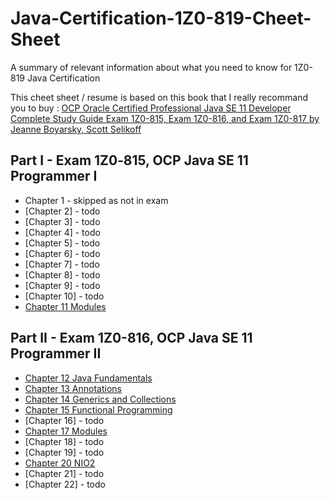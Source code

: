 # Java-Certification-1Z0-819-Cheet-Sheet
A summary of relevant information about what you need to know for 1Z0-819 Java Certification

This cheet sheet / resume is based on this book that I really recommand you to buy : [OCP Oracle Certified Professional Java SE 11 Developer Complete Study Guide Exam 1Z0-815, Exam 1Z0-816, and Exam 1Z0-817 by Jeanne Boyarsky, Scott Selikoff](https://www.wiley.com/en-gb/OCP+Oracle+Certified+Professional+Java+SE+11+Developer+Complete+Study+Guide%3A+Exam+1Z0+815%2C+Exam+1Z0+816%2C+and+Exam+1Z0+817-p-9781119619130)
## Part I - Exam 1Z0‐815, OCP Java SE 11 Programmer I
  - Chapter 1 - skipped as not in exam
  - [Chapter 2] - todo
  - [Chapter 3] - todo
  - [Chapter 4] - todo
  - [Chapter 5] - todo
  - [Chapter 6] - todo
  - [Chapter 7] - todo
  - [Chapter 8] - todo
  - [Chapter 9] - todo
  - [Chapter 10] - todo
  - [Chapter 11 Modules](https://github.com/mateisilviu/Java-Certification-1Z0-819-Cheet-Sheet/blob/main/Chapter%2011%20Modules.md)  

## Part II - Exam 1Z0-816, OCP Java SE 11 Programmer II
  - [Chapter 12 Java Fundamentals](https://github.com/mateisilviu/Java-Certification-1Z0-819-Cheet-Sheet/blob/main/Chapter%2012%20Java%20Fundamentals.md)
  - [Chapter 13 Annotations](https://github.com/mateisilviu/Java-Certification-1Z0-819-Cheet-Sheet/blob/main/Chapter%2013%20Annotations.md)
  - [Chapter 14 Generics and Collections](https://github.com/mateisilviu/Java-Certification-1Z0-819-Cheet-Sheet/blob/main/Chapter%2014%20Generics%20and%20Collections.md)
  - [Chapter 15 Functional Programming](https://github.com/mateisilviu/Java-Certification-1Z0-819-Cheet-Sheet/blob/main/Chapter%2015%20Functional%20Programming.md)
  - [Chapter 16] - todo
  - [Chapter 17 Modules](https://github.com/mateisilviu/Java-Certification-1Z0-819-Cheet-Sheet/blob/main/Chapter%2017%20Modules.md)
  - [Chapter 18] - todo
  - [Chapter 19] - todo
  - [Chapter 20 NIO2](https://github.com/mateisilviu/Java-Certification-1Z0-819-Cheet-Sheet/blob/main/Chapter%2020%20NIO2.md)  
  - [Chapter 21] - todo
  - [Chapter 22] - todo


  
  
